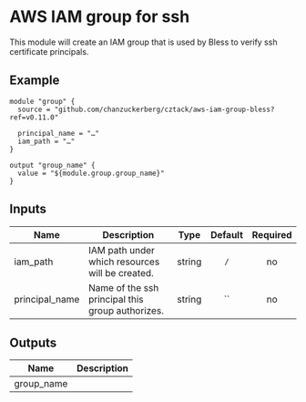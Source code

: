 # AWS IAM group for ssh

This module will create an IAM group that is used by Bless to verify ssh certificate principals.

## Example

```hcl
module "group" {
  source = "github.com/chanzuckerberg/cztack/aws-iam-group-bless?ref=v0.11.0"

  principal_name = "…"
  iam_path = "…"
}

output "group_name" {
  value = "${module.group.group_name}"
}
```

<!-- START -->

## Inputs

| Name | Description | Type | Default | Required |
|------|-------------|:----:|:-----:|:-----:|
| iam_path | IAM path under which resources will be created. | string | `/` | no |
| principal_name | Name of the ssh principal this group authorizes. | string | `` | no |

## Outputs

| Name | Description |
|------|-------------|
| group_name |  |

<!-- END -->
